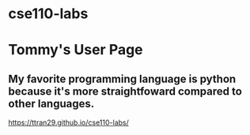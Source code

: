 # cse110-labs
# Tommy's User Page
## My favorite programming language is python because it's more straightfoward compared to other languages.

https://ttran29.github.io/cse110-labs/
